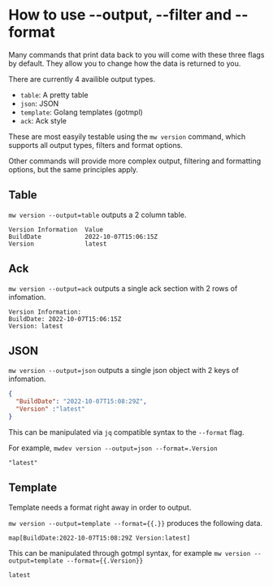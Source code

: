# How to use --output, --filter and --format

Many commands that print data back to you will come with these three flags by default.
They allow you to change how the data is returned to you.

There are currently 4 availible output types.

 - `table`: A pretty table
 - `json`: JSON
 - `template`: Golang templates (gotmpl)
 - `ack`: Ack style

 These are most easyily testable using the `mw version` command, which supports all output types, filters and format options.

 Other commands will provide more complex output, filtering and formatting options, but the same principles apply.

## Table

`mw version --output=table` outputs a 2 column table.

```
Version Information  Value
BuildDate            2022-10-07T15:06:15Z
Version              latest
```

## Ack

`mw version --output=ack` outputs a single ack section with 2 rows of infomation.

```
Version Information:
BuildDate: 2022-10-07T15:06:15Z
Version: latest
```

## JSON

`mw version --output=json` outputs a single json object with 2 keys of infomation.


```json
{
  "BuildDate": "2022-10-07T15:08:29Z",
  "Version" :"latest"
}
```

This can be manipulated via `jq` compatible syntax to the `--format` flag.

For example, `mwdev version --output=json --format=.Version`

```
"latest"
```

## Template

Template needs a format right away in order to output.

`mw version --output=template --format={{.}}` produces the following data.

```
map[BuildDate:2022-10-07T15:08:29Z Version:latest]
```

This can be manipulated through gotmpl syntax, for example `mw version --output=template --format={{.Version}}`

```
latest
```